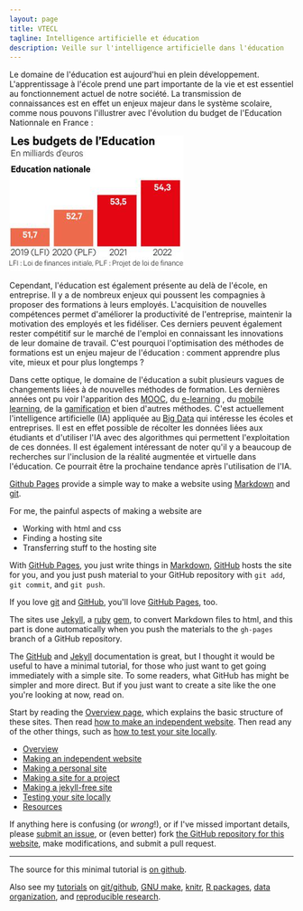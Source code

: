 ```yaml
---
layout: page
title: VTECL
tagline: Intelligence artificielle et éducation
description: Veille sur l'intelligence artificielle dans l'éducation
---
```


Le domaine de l'éducation est aujourd'hui en plein développement. 
L'apprentissage à l'école prend une part importante de la vie et 
est essentiel au fonctionnement actuel de notre société.
La transmission de connaissances est en effet un enjeux majeur dans le système scolaire,
comme nous pouvons l'illustrer avec l'évolution du budget de l'Education Nationnale en France :

![Budget](/budget.png)

Cependant, l'éducation est également présente au delà de l'école, en entreprise.
Il y a de nombreux enjeux qui poussent les compagnies à proposer 
des formations à leurs employés. L'acquisition de nouvelles compétences permet 
d'améliorer la productivité de l'entreprise, maintenir la motivation des employés et les fidéliser. 
Ces derniers peuvent également rester compétitif sur le marché de l'emploi 
en connaissant les innovations de leur domaine de travail.
C'est pourquoi l'optimisation des méthodes de formations est un enjeu majeur de l'éducation : 
comment apprendre plus vite, mieux et pour plus longtemps ?

Dans cette optique, le domaine de l'éducation a subit plusieurs vagues de changements 
liées à de nouvelles méthodes de formation. Les dernières années ont pu voir l'apparition des [MOOC](https://fr.wikipedia.org/wiki/Massive_Open_Online_Course), 
du [e-learning](https://fr.wikipedia.org/wiki/Formation_en_ligne) , du [mobile learning](https://fr.wikipedia.org/wiki/Apprentissage_mobile), de la [gamification](https://fr.wikipedia.org/wiki/Ludification) et bien d'autres méthodes.
C'est actuellement l'intelligence artificielle (IA) appliquée au [Big Data](https://fr.wikipedia.org/wiki/Big_data) qui intéresse les écoles et entreprises.
Il est en effet possible de récolter les données liées aux étudiants et d'utiliser l'IA avec 
des algorithmes qui permettent l'exploitation de ces données. 
Il est également intéressant de noter qu'il y a beaucoup de recherches 
sur l'inclusion de la réalité augmentée et virtuelle dans l'éducation. 
Ce pourrait être la prochaine tendance après l'utilisation de l'IA.




[Github Pages](https://pages.github.com) provide a simple way to make a
website using
[Markdown](https://daringfireball.net/projects/markdown/) and
[git](https://git-scm.com).

For me, the painful aspects of making a website are

- Working with html and css
- Finding a hosting site
- Transferring stuff to the hosting site

With [GitHub Pages](https://pages.github.com), you just write things in
[Markdown](https://daringfireball.net/projects/markdown/),
[GitHub](https://github.com) hosts the site for you, and you just push
material to your GitHub repository with `git add`, `git commit`, and
`git push`.

If you love [git](https://git-scm.com/) and
[GitHub](https://github.com), you'll love
[GitHub Pages](https://pages.github.com), too.

The sites use [Jekyll](https://jekyllrb.com/), a
[ruby](https://www.ruby-lang.org/en/) [gem](https://rubygems.org/), to
convert Markdown files to html, and this part is done
automatically when you push the materials to the `gh-pages` branch
of a GitHub repository.

The [GitHub](https://pages.github.com) and
[Jekyll](https://jekyllrb.com) documentation is great, but I thought it
would be useful to have a minimal tutorial, for those who just want to
get going immediately with a simple site. To some readers, what GitHub
has might be simpler and more direct.  But if you just want to create
a site like the one you're looking at now, read on.

Start by reading the [Overview page](pages/overview.html), which
explains the basic structure of these sites. Then read
[how to make an independent website](pages/independent_site.html). Then
read any of the other things, such as
[how to test your site locally](pages/local_test.html).

- [Overview](pages/overview.html)
- [Making an independent website](pages/independent_site.html)
- [Making a personal site](pages/user_site.html)
- [Making a site for a project](pages/project_site.html)
- [Making a jekyll-free site](pages/nojekyll.html)
- [Testing your site locally](pages/local_test.html)
- [Resources](pages/resources.html)

If anything here is confusing (or _wrong_!), or if I've missed
important details, please
[submit an issue](https://github.com/kbroman/simple_site/issues), or (even
better) fork [the GitHub repository for this website](https://github.com/kbroman/simple_site),
make modifications, and submit a pull request.

---

The source for this minimal tutorial is [on github](https://github.com/kbroman/simple_site).

Also see my [tutorials](https://kbroman.org/tutorials) on
[git/github](https://kbroman.org/github_tutorial),
[GNU make](https://kbroman.org/minimal_make),
[knitr](https://kbroman.org/knitr_knutshell),
[R packages](https://kbroman.org/pkg_primer),
[data organization](https://kbroman.org/dataorg),
and [reproducible research](https://kbroman.org/steps2rr).

